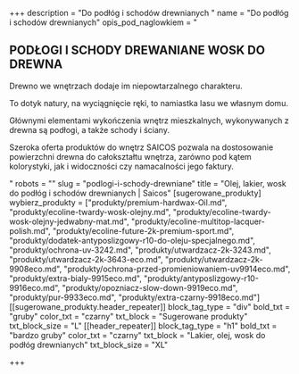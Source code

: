 +++
description = "Do podłóg i schodów drewnianych "
name = "Do podłóg i schodów drewnianych"
opis_pod_naglowkiem = "<h2>PODŁOGI I SCHODY DREWANIANE WOSK DO DREWNA</h2><p>Drewno we wnętrzach dodaje im niepowtarzalnego charakteru.</p><p>To dotyk natury, na wyciągnięcie ręki, to namiastka lasu we własnym domu.</p><p>Głównymi elementami wykończenia wnętrz mieszkalnych, wykonywanych z drewna są podłogi, a także schody i ściany.</p><p>Szeroka oferta produktów do wnętrz SAICOS pozwala na dostosowanie powierzchni drewna do całokształtu wnętrza, zarówno pod kątem kolorystyki, jak i widoczności czy namacalności jego faktury.</p>"
robots = ""
slug = "podlogi-i-schody-drewniane"
title = "Olej, lakier, wosk do podłóg i schodów drewnianych | Saicos"
[sugerowane_produkty]
wybierz_produkty = ["produkty/premium-hardwax-Oil.md", "produkty/ecoline-twardy-wosk-olejny.md", "produkty/ecoline-twardy-wosk-olejny-jedwabny-mat.md", "produkty/ecoline-multitop-lacquer-polish.md", "produkty/ecoline-future-2k-premium-sport.md", "produkty/dodatek-antyposlizgowy-r10-do-oleju-specjalnego.md", "produkty/ochrona-uv-3242.md", "produkty/utwardzacz-2k-3243.md", "produkty/utwardzacz-2k-3643-eco.md", "produkty/utwardzacz-2k-9908eco.md", "produkty/ochrona-przed-promieniowaniem-uv9914eco.md", "produkty/extra-bialy-9915eco.md", "produkty/antyposlizgowy-r10-9916eco.md", "produkty/opozniacz-slow-down-9919eco.md", "produkty/pur-9933eco.md", "produkty/extra-czarny-9918eco.md"]
[[sugerowane_produkty.header_repeater]]
block_tag_type = "div"
bold_txt = "gruby"
color_txt = "czarny"
txt_block = "Sugerowane produkty"
txt_block_size = "L"
[[header_repeater]]
block_tag_type = "h1"
bold_txt = "bardzo gruby"
color_txt = "czarny"
txt_block = "Lakier, olej, wosk do podłóg drewnianych"
txt_block_size = "XL"

+++
